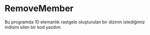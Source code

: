 # RemoveMember
Bu programda 10 elemanlık rastgele oluşturulan bir dizinin istediğimiz indisini silen bir kod yazdım.
